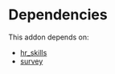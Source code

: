 # Dependencies

This addon depends on:

- [hr_skills](../../odoo-bringout-oca-ocb-hr_skills)
- [survey](../../odoo-bringout-oca-ocb-survey)

